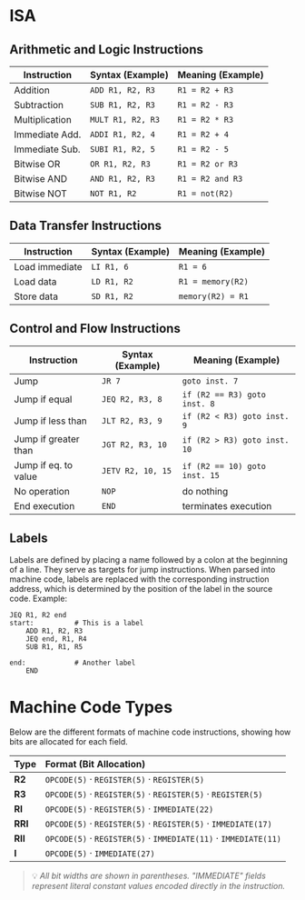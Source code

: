 # ISA

## Arithmetic and Logic Instructions

| Instruction    | Syntax (Example)  | Meaning (Example) |
| -------------- | ----------------- | ----------------- |
| Addition       | `ADD R1, R2, R3`  | `R1 = R2 + R3`    |
| Subtraction    | `SUB R1, R2, R3`  | `R1 = R2 - R3`    |
| Multiplication | `MULT R1, R2, R3` | `R1 = R2 * R3`    |
| Immediate Add. | `ADDI R1, R2, 4`  | `R1 = R2 + 4`     |
| Immediate Sub. | `SUBI R1, R2, 5`  | `R1 = R2 - 5`     |
| Bitwise OR     | `OR R1, R2, R3`   | `R1 = R2 or R3`   |
| Bitwise AND    | `AND R1, R2, R3`  | `R1 = R2 and R3`  |
| Bitwise NOT    | `NOT R1, R2`      | `R1 = not(R2)`    |

## Data Transfer Instructions

| Instruction    | Syntax (Example) | Meaning (Example) |
| -------------- | ---------------- | ----------------- |
| Load immediate | `LI R1, 6`       | `R1 = 6`          |
| Load data      | `LD R1, R2`      | `R1 = memory(R2)` |
| Store data     | `SD R1, R2`      | `memory(R2) = R1` |

## Control and Flow Instructions

| Instruction          | Syntax (Example)  | Meaning (Example)             |
| -------------------- | ----------------- | ----------------------------- |
| Jump                 | `JR 7`            | `goto inst. 7`                |
| Jump if equal        | `JEQ R2, R3, 8`   | `if (R2 == R3) goto inst. 8`  |
| Jump if less than    | `JLT R2, R3, 9`   | `if (R2 < R3) goto inst. 9`   |
| Jump if greater than | `JGT R2, R3, 10`  | `if (R2 > R3) goto inst. 10`  |
| Jump if eq. to value | `JETV R2, 10, 15` | `if (R2 == 10) goto inst. 15` |
| No operation         | `NOP`             | do nothing                    |
| End execution        | `END`             | terminates execution          |

## Labels

Labels are defined by placing a name followed by a colon at the beginning of a line. They serve as targets for jump instructions.
When parsed into machine code, labels are replaced with the corresponding instruction address, which is determined by the position of the label in the source code.
Example:

```
JEQ R1, R2 end
start:          # This is a label
    ADD R1, R2, R3
    JEQ end, R1, R4
    SUB R1, R1, R5

end:            # Another label
    END
```

# Machine Code Types

Below are the different formats of machine code instructions, showing how bits are allocated for each field.

| **Type** | **Format (Bit Allocation)**                                     |
| :------- | :-------------------------------------------------------------- |
| **R2**   | `OPCODE(5)` · `REGISTER(5)` · `REGISTER(5)`                     |
| **R3**   | `OPCODE(5)` · `REGISTER(5)` · `REGISTER(5)` · `REGISTER(5)`     |
| **RI**   | `OPCODE(5)` · `REGISTER(5)` · `IMMEDIATE(22)`                   |
| **RRI**  | `OPCODE(5)` · `REGISTER(5)` · `REGISTER(5)` · `IMMEDIATE(17)`   |
| **RII**  | `OPCODE(5)` · `REGISTER(5)` · `IMMEDIATE(11)` · `IMMEDIATE(11)` |
| **I**    | `OPCODE(5)` · `IMMEDIATE(27)`                                   |

> 💡 _All bit widths are shown in parentheses. "IMMEDIATE" fields represent literal constant values encoded directly in the instruction._
